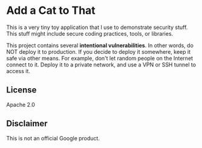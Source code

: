 # Add a Cat to That

This is a very tiny toy application that I use to demonstrate security stuff.  This stuff might include secure coding
practices, tools, or libraries.

This project contains several **intentional vulnerabilities**.  In other words, do NOT deploy it to production.  If you
decide to deploy it somewhere, keep it safe via other means.  For example, don't let random people on the Internet
connect to it.  Deploy it to a private network, and use a VPN or SSH tunnel to access it.

## License

Apache 2.0

## Disclaimer

This is not an official Google product.
